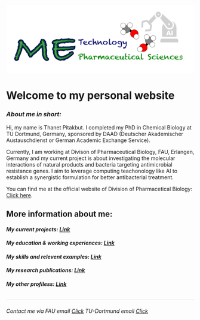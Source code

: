 ![](/images/cv-header.png)

# Welcome to my personal website


### *About me in short:*

Hi, my name is Thanet Pitakbut. I completed my PhD in Chemical Biology at TU Dortmund, Germany, sponsored by DAAD (Deutscher Akademischer Austauschdienst or German Academic Exchange Service). 


Currently, I am working at Divison of Pharmaceutical Biology, FAU, Erlangen, Germany and my current project is about investigating the molecular interactions of natural products and bacteria targeting antimicrobial resistance genes. I aim to leverage computing teachonology like AI to establish a synergistic formulation for better antibacterial treatment. 


You can find me at the official website of Division of Pharmacetical Biology: [Click here](https://www.pharmbio.nat.fau.de/person/685/).

## More information about me:

#### *My current projects: [Link]()*


#### *My education & working experiences: [Link]()*


#### *My skills and relevent examples: [Link]()*


#### *My research publications: [Link]()*


#### *My other profiless: [Link]()*


![](/images/line04.png)


###### *Contact me via FAU email [Click](thanet.pitakbut@fau.de) TU-Dortmund email [Click](thanet.pitakbut@fau.de)*


